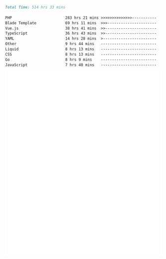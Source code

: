 <!--START_SECTION:waka-->

```markdown
Total Time: 514 hrs 33 mins

PHP                        283 hrs 21 mins >>>>>>>>>>>>>>-----------   54.04 %
Blade Template             69 hrs 11 mins  >>>----------------------   13.20 %
Vue.js                     38 hrs 41 mins  >>-----------------------   07.38 %
TypeScript                 36 hrs 43 mins  >>-----------------------   07.00 %
YAML                       14 hrs 28 mins  >------------------------   02.76 %
Other                      9 hrs 44 mins   -------------------------   01.86 %
Liquid                     8 hrs 13 mins   -------------------------   01.57 %
CSS                        8 hrs 13 mins   -------------------------   01.57 %
Go                         8 hrs 9 mins    -------------------------   01.56 %
JavaScript                 7 hrs 40 mins   -------------------------   01.46 %
```

<!--END_SECTION:waka-->
<p align="center">
    <img src="https://raw.githubusercontent.com/rjp2525/rjp2525/output/generated/overview.svg">
    <img src="https://raw.githubusercontent.com/rjp2525/rjp2525/output/generated/languages.svg">
</p>
